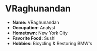 # VRaghunandan

- **Name:** VRaghunandan
- **Occupation:** Analyst
- **Hometown:** New York City
- **Favorite Food:** Sushi
- **Hobbies:** Bicycling & Restoring BMW's
